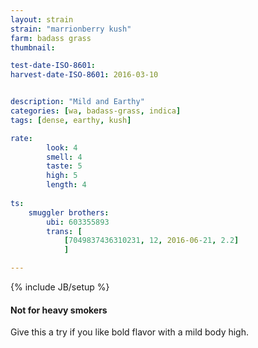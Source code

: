 ```yaml
---
layout: strain
strain: "marrionberry kush"
farm: badass grass
thumbnail: 

test-date-ISO-8601: 
harvest-date-ISO-8601: 2016-03-10 


description: "Mild and Earthy"
categories: [wa, badass-grass, indica]
tags: [dense, earthy, kush]

rate:
        look: 4
        smell: 4
        taste: 5
        high: 5
        length: 4
        
ts: 
    smuggler brothers:
        ubi: 603355893
        trans: [
            [7049837436310231, 12, 2016-06-21, 2.2]
            ]

---
```

{% include JB/setup %}

#### Not for heavy smokers

Give this a try if you like bold flavor with a mild body high.